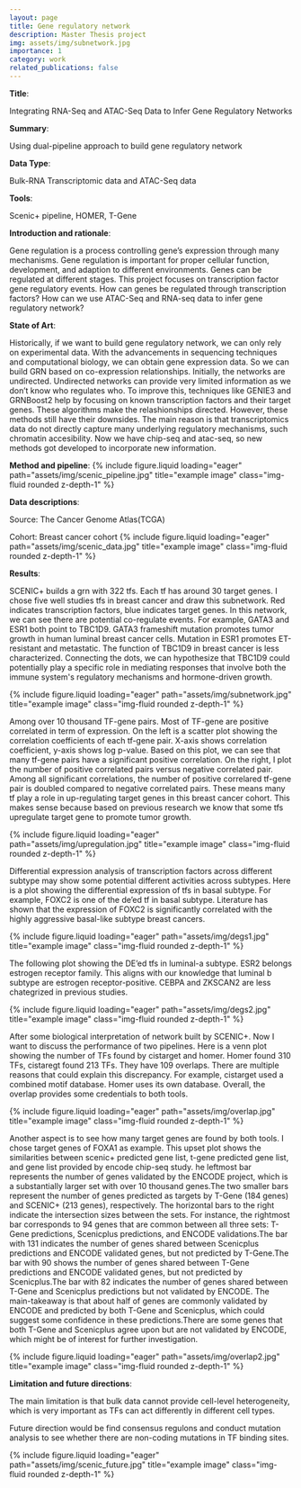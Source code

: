 ```yaml
---
layout: page
title: Gene regulatory network
description: Master Thesis project
img: assets/img/subnetwork.jpg
importance: 1
category: work
related_publications: false
---
```


**Title**: 

Integrating RNA-Seq and ATAC-Seq Data to Infer Gene Regulatory Networks

**Summary**: 

Using dual-pipeline approach to build gene regulatory network

**Data Type**: 

Bulk-RNA Transcriptomic data and ATAC-Seq data

**Tools**: 

Scenic+ pipeline, HOMER, T-Gene

**Introduction and rationale**:

Gene regulation is a process controlling gene’s expression through many mechanisms. Gene regulation is important for proper cellular function, development, and adaption to different environments. Genes can be regulated at different stages. This project focuses on transcription factor gene regulatory events. How can genes be regulated through transcription factors? How can we use ATAC-Seq and RNA-seq data to infer gene regulatory network? 

**State of Art**:


Historically, if we want to build gene regulatory network, we can only rely on experimental data.  With the advancements in sequencing techniques and computational biology, we can obtain gene expression data. So we can build GRN based on co-expression relationships. Initially, the networks are undirected. Undirected networks can provide very limited information as we don’t know who regulates who. To improve this, techniques like GENIE3 and GRNBoost2 help by focusing on known transcription factors and their target genes. These algorithms make the relashionships directed. However, these methods still have their downsides. The main reason is that transcriptomics data do not directly capture many underlying regulatory mechanisms, such chromatin accesibility. Now we have chip-seq and atac-seq, so new methods got developed to incorporate new information. 

**Method and pipeline**:
{% include figure.liquid loading="eager" path="assets/img/scenic_pipeline.jpg" title="example image" class="img-fluid rounded z-depth-1" %}

**Data descriptions**:

Source: The Cancer Genome Atlas(TCGA)

Cohort: Breast cancer cohort
{% include figure.liquid loading="eager" path="assets/img/scenic_data.jpg" title="example image" class="img-fluid rounded z-depth-1" %}

**Results**:

SCENIC+ builds a grn with 322 tfs. Each tf has around 30 target genes. I chose five well studies tfs in breast cancer and draw this subnetwork. Red indicates transcription factors, blue indicates target genes. In this network, we can see there are potential co-regulate events. For example, GATA3 and ESR1 both point to TBC1D9. GATA3 frameshift mutation promotes tumor growth in human luminal breast cancer cells. Mutation in ESR1 promotes ET-resistant and metastatic. The function of TBC1D9 in breast cancer is less characterized. Connecting the dots, we can hypothesize that TBC1D9 could potentially play a specific role in mediating responses that involve both the immune system's regulatory mechanisms and hormone-driven growth. 

{% include figure.liquid loading="eager" path="assets/img/subnetwork.jpg" title="example image" class="img-fluid rounded z-depth-1" %}

Among over 10 thousand TF-gene pairs. Most of TF-gene are positive correlated in term of expression. On the left is a scatter plot showing the correlation coefficients of each tf-gene pair. X-axis shows correlation coefficient, y-axis shows log p-value. Based on this plot, we can see that many tf-gene pairs have a significant positive correlation. On the right, I plot the number of positive correlated pairs versus negative correlated pair. Among all significant correlations, the number of positive correlared tf-gene pair is doubled compared to negative correlated pairs. These means many tf play a role in up-regulating target genes in this breast cancer cohort. This makes sense because based on previous research we know that some tfs upregulate target gene to promote tumor growth.

{% include figure.liquid loading="eager" path="assets/img/upregulation.jpg" title="example image" class="img-fluid rounded z-depth-1" %}

Differential expression analysis of transcription factors across different subtype may show some potential different activities across subtypes. Here is a plot showing the differential expression of tfs in basal subtype. For example, FOXC2 is one of the de’ed tf in basal subtype. Literature has shown that the expression of FOXC2 is significantly correlated with the highly aggressive basal-like subtype breast cancers. 

{% include figure.liquid loading="eager" path="assets/img/degs1.jpg" title="example image" class="img-fluid rounded z-depth-1" %}

The following plot showing the DE’ed tfs in luminal-a subtype. ESR2 belongs estrogen receptor family. This aligns with our knowledge that luminal b subtype are estrogen receptor-positive. CEBPA and ZKSCAN2 are less chategrized in previous studies. 

{% include figure.liquid loading="eager" path="assets/img/degs2.jpg" title="example image" class="img-fluid rounded z-depth-1" %}

After some biological interpretation of network built by SCENIC+. Now I want to discuss the performance of two pipelines. Here is a venn plot showing the number of TFs found by cistarget and homer. Homer found 310 TFs, cistaregt found 213 TFs. They have 109 overlaps. There are multiple reasons that could explain this discrepancy. For example, cistarget used a combined motif database. Homer uses its own database. Overall, the overlap provides some credentials to both tools. 

{% include figure.liquid loading="eager" path="assets/img/overlap.jpg" title="example image" class="img-fluid rounded z-depth-1" %}

Another aspect is to see how many target genes are found by both tools. I chose target genes of FOXA1 as example. This upset plot shows the similarities between scenic+ predicted gene list, t-gene predicted gene list, and gene list provided by encode chip-seq study. he leftmost bar represents the number of genes validated by the ENCODE project, which is a substantially larger set with over 10 thousand genes.The two smaller bars represent the number of genes predicted as targets by T-Gene (184 genes) and SCENIC+ (213 genes), respectively. The horizontal bars to the right indicate the intersection sizes between the sets. For instance, the rightmost bar corresponds to 94 genes that are common between all three sets: T-Gene predictions, Scenicplus predictions, and ENCODE validations.The bar with 131 indicates the number of genes shared between Scenicplus predictions and ENCODE validated genes, but not predicted by T-Gene.The bar with 90 shows the number of genes shared between T-Gene predictions and ENCODE validated genes, but not predicted by Scenicplus.The bar with 82 indicates the number of genes shared between T-Gene and Scenicplus predictions but not validated by ENCODE.
The main-takeaway is that about half of genes are commonly validated by ENCODE and predicted by both T-Gene and Scenicplus, which could suggest some confidence in these predictions.There are some genes that both T-Gene and Scenicplus agree upon but are not validated by ENCODE, which might be of interest for further investigation.

{% include figure.liquid loading="eager" path="assets/img/overlap2.jpg" title="example image" class="img-fluid rounded z-depth-1" %}

**Limitation and future directions**:

The main limitation is that bulk data cannot provide cell-level heterogeneity, which is very important as TFs can act differently in different cell types. 

Future direction would be find consensus regulons and conduct mutation analysis to see whether there are non-coding mutations in TF binding sites.

{% include figure.liquid loading="eager" path="assets/img/scenic_future.jpg" title="example image" class="img-fluid rounded z-depth-1" %}



